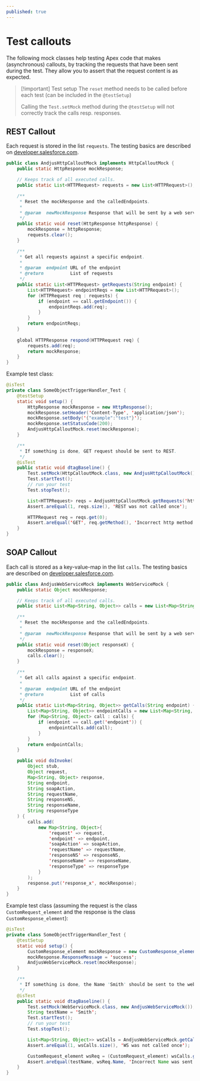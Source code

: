 ```yaml
---
published: true
---
```

# Test callouts
The following mock classes help testing Apex code that makes (asynchronous) callouts, by tracking the requests that have been sent during the test. They allow you to assert that the request content is as expected.

> [!important] Test setup
> The `reset` method needs to be called before each test (can be included in the `@testSetup`)
> 
> Calling the `Test.setMock` method during the `@testSetup` will not correctly track the calls resp. responses.
 
## REST Callout
Each request is stored in the list `requests`. The testing basics are described on [developer.salesforce.com](https://developer.salesforce.com/docs/atlas.en-us.apexcode.meta/apexcode/apex_classes_restful_http_testing_httpcalloutmock.htm).

```java
public class AndjusHttpCalloutMock implements HttpCalloutMock {
    public static HttpResponse mockResponse;

    // Keeps track of all executed calls.
    public static List<HTTPRequest> requests = new List<HTTPRequest>();

    /**
     * Reset the mockResponse and the calledEndpoints.
     * 
     * @param  newMockResponse Response that will be sent by a web service call.
     */
    public static void reset(HttpResponse httpResponse) {
        mockResponse = httpResponse;
        requests.clear();
    }

    /**
     * Get all requests against a specific endpoint.
     *
     * @param  endpoint URL of the endpoint
     * @return          List of requests
     */
    public static List<HTTPRequest> getRequests(String endpoint) {
        List<HTTPRequest> endpointReqs = new List<HTTPRequest>();
        for (HTTPRequest req : requests) {
            if (endpoint == call.getEndpoint()) {
                endpointReqs.add(req);
            }
        }
        return endpointReqs;
    }
   
    global HTTPResponse respond(HTTPRequest req) {
        requests.add(req);
        return mockResponse;
    }
}
```

Example test class:

```java
@isTest
private class SomeObjectTriggerHandler_Test {
    @testSetup
    static void setup() {
        HttpResponse mockResponse = new HttpResponse();
        mockResponse.setHeader('Content-Type', 'application/json');
        mockResponse.setBody('{"example":"test"}');
        mockResponse.setStatusCode(200);
		AndjusHttpCalloutMock.reset(mockResponse);
    }

    /**
     * If something is done, GET request should be sent to REST.
     */
    @isTest
    public static void dtagBaseline() {
        Test.setMock(HttpCalloutMock.class, new AndjusHttpCalloutMock());
        Test.startTest();
        // run your test
        Test.stopTest();

        List<HTTPRequest> reqs = AndjusHttpCalloutMock.getRequests('https://www.example.com');
        Assert.areEqual(1, reqs.size(), 'REST was not called once');

        HTTPRequest req = reqs.get(0);
        Assert.areEqual('GET', req.getMethod(), 'Incorrect http method was used');
    }
}
```

## SOAP Callout
Each call is stored as a key-value-map in the list `calls`. The testing basics are described on [developer.salesforce.com](https://developer.salesforce.com/docs/atlas.en-us.apexcode.meta/apexcode/apex_callouts_wsdl2apex_testing.htm).

```java
public class AndjusWebServiceMock implements WebServiceMock {
    public static Object mockResponse;

    // Keeps track of all executed calls.
    public static List<Map<String, Object>> calls = new List<Map<String, Object>>();

    /**
     * Reset the mockResponse and the calledEndpoints.
     * 
     * @param  newMockResponse Response that will be sent by a web service call.
     */
    public static void reset(Object responseX) {
        mockResponse = responseX;
        calls.clear();
    }

    /**
     * Get all calls against a specific endpoint.
     *
     * @param  endpoint URL of the endpoint
     * @return          List of calls
     */
    public static List<Map<String, Object>> getCalls(String endpoint) {
        List<Map<String, Object>> endpointCalls = new List<Map<String, Object>>();
        for (Map<String, Object> call : calls) {
            if (endpoint == call.get('endpoint')) {
                endpointCalls.add(call);
            }
        }
        return endpointCalls;
    }

    public void doInvoke(
        Object stub,
        Object request,
        Map<String, Object> response,
        String endpoint,
        String soapAction,
        String requestName,
        String responseNS,
        String responseName,
        String responseType
    ) {
        calls.add(
            new Map<String, Object>{
                'request' => request,
                'endpoint' => endpoint,
                'soapAction' => soapAction,
                'requestName' => requestName,
                'responseNS' => responseNS,
                'responseName' => responseName,
                'responseType' => responseType
            }
        );
        response.put('response_x', mockResponse);
    }
}
```

Example test class (assuming the request is the class `CustomRequest_element` and the response is the class `CustomResponse_element`):

```java
@isTest
private class SomeObjectTriggerHandler_Test {
    @testSetup
    static void setup() {
        CustomResponse_element mockResponse = new CustomResponse_element();
        mockResponse.ResponseMessage = 'success';
        AndjusWebServiceMock.reset(mockResponse);
    }

    /**
     * If something is done, the Name 'Smith' should be sent to the web service.
     */
    @isTest
    public static void dtagBaseline() {
        Test.setMock(WebServiceMock.class, new AndjusWebServiceMock());
        String testName = 'Smith';
        Test.startTest();
        // run your test
        Test.stopTest();

        List<Map<String, Object>> wsCalls = AndjusWebServiceMock.getCalls('https://www.example.com');
        Assert.areEqual(1, wsCalls.size(), 'WS was not called once');

        CustomRequest_element wsReq = (CustomRequest_element) wsCalls.get(0).get('request');
        Assert.areEqual(testName, wsReq.Name, 'Incorrect Name was sent');
    }
}
```
